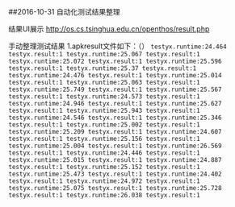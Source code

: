 ##2016-10-31 自动化测试结果整理



结果UI展示
http://os.cs.tsinghua.edu.cn/openthos/result.php


手动整理测试结果
1.apkresult文件如下：（）
`testyx.runtime:24.464
 testyx.result:1
testyx.runtime:25.067
testyx.result:1
testyx.runtime:25.072
testyx.result:1
testyx.runtime:25.596
testyx.result:1
testyx.runtime:25.37
testyx.result:1
testyx.runtime:24.476
testyx.result:1
testyx.runtime:25.014
testyx.result:1
testyx.runtime:25.063
testyx.result:1
testyx.runtime:25.749
testyx.result:1
testyx.runtime:25.567
testyx.result:1
testyx.runtime:24.573
testyx.result:1
testyx.runtime:24.946
testyx.result:1
testyx.runtime:25.627
testyx.result:1
testyx.runtime:25.943
testyx.result:1
testyx.runtime:24.546
testyx.result:1
testyx.runtime:25.346
testyx.result:1
testyx.runtime:25.002
testyx.result:1
testyx.runtime:25.209
testyx.result:1
testyx.runtime:24.607
testyx.result:1
testyx.runtime:25.156
testyx.result:1
testyx.runtime:25.004
testyx.result:1
testyx.runtime:26.569
testyx.result:1
testyx.runtime:24.446
testyx.result:1
testyx.runtime:25.015
testyx.result:1
testyx.runtime:24.887
testyx.result:1
testyx.runtime:25.152
testyx.result:1
testyx.runtime:25.473
testyx.result:1
testyx.runtime:24.402
testyx.result:1
testyx.runtime:24.972
testyx.result:1
testyx.runtime:25.075
testyx.result:1
testyx.runtime:25.728
testyx.result:1
testyx.runtime:26.038
testyx.result:1 `

